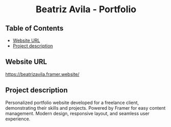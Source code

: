 <p align="center">
<h1 align="center">Beatriz Avila - Portfolio</h1>
</p>

## Table of Contents
- [Website URL](#website-url)
- [Project description](#project-description)

## Website URL
https://beatrizavila.framer.website/

## Project description
Personalized portfolio website developed for a freelance client, demonstrating their skills and projects. Powered by Framer for easy content management. Modern design, responsive layout, and seamless user experience.
